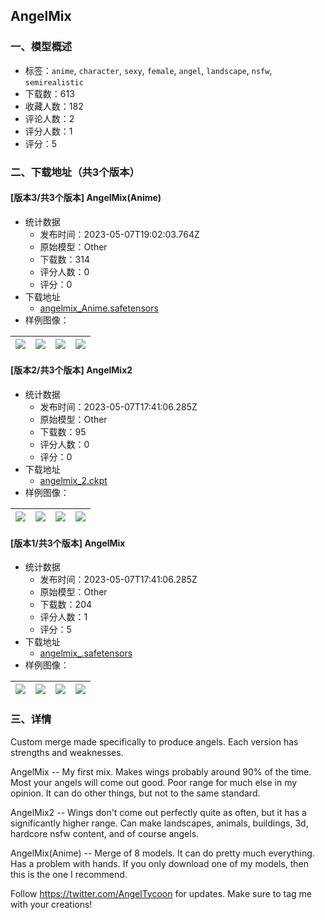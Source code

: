 ## AngelMix
### 一、模型概述

- 标签：`anime`, `character`, `sexy`, `female`, `angel`, `landscape`, `nsfw`, `semirealistic`
- 下载数：613
- 收藏人数：182
- 评论人数：2
- 评分人数：1
- 评分：5

### 二、下载地址（共3个版本）

#### [版本3/共3个版本] AngelMix(Anime)

- 统计数据
  - 发布时间：2023-05-07T19:02:03.764Z
  - 原始模型：Other
  - 下载数：314
  - 评分人数：0
  - 评分：0
- 下载地址
  - [angelmix_Anime.safetensors](https://civitai.com/api/download/models/65015)
- 样例图像：

| <img src="https://image.civitai.com/xG1nkqKTMzGDvpLrqFT7WA/8635200b-eb7a-4dff-8a8c-f25d898bdac6/width=450/720223.jpeg" /> | <img src="https://image.civitai.com/xG1nkqKTMzGDvpLrqFT7WA/b86aedc3-a6fc-4a12-af96-ba29a74b28de/width=450/773280.jpeg" /> | <img src="https://image.civitai.com/xG1nkqKTMzGDvpLrqFT7WA/ebe19f46-7dd8-4a5b-ba53-2f81334ef557/width=450/773281.jpeg" /> | <img src="https://image.civitai.com/xG1nkqKTMzGDvpLrqFT7WA/ff72dc42-393e-429b-8d69-eee647e8b6c7/width=450/720225.jpeg" /> |
| ---- | ---- | ---- | ---- |

#### [版本2/共3个版本] AngelMix2

- 统计数据
  - 发布时间：2023-05-07T17:41:06.285Z
  - 原始模型：Other
  - 下载数：95
  - 评分人数：0
  - 评分：0
- 下载地址
  - [angelmix_2.ckpt](https://civitai.com/api/download/models/64932)
- 样例图像：

| <img src="https://image.civitai.com/xG1nkqKTMzGDvpLrqFT7WA/4cf26460-ecb9-4c52-b8a2-ab714fc37e53/width=450/718868.jpeg" /> | <img src="https://image.civitai.com/xG1nkqKTMzGDvpLrqFT7WA/0891556f-10ea-4f4a-aa4f-928891ad1dca/width=450/718869.jpeg" /> | <img src="https://image.civitai.com/xG1nkqKTMzGDvpLrqFT7WA/476b1714-83a3-41cb-bce4-a42944a29c71/width=450/718875.jpeg" /> | <img src="https://image.civitai.com/xG1nkqKTMzGDvpLrqFT7WA/9d397f8d-0160-451d-8fb7-191600814c47/width=450/718886.jpeg" /> |
| ---- | ---- | ---- | ---- |

#### [版本1/共3个版本] AngelMix

- 统计数据
  - 发布时间：2023-05-07T17:41:06.285Z
  - 原始模型：Other
  - 下载数：204
  - 评分人数：1
  - 评分：5
- 下载地址
  - [angelmix_.safetensors](https://civitai.com/api/download/models/63516)
- 样例图像：

| <img src="https://image.civitai.com/xG1nkqKTMzGDvpLrqFT7WA/279d97f1-5876-45a7-a1a5-445f49287343/width=450/701639.jpeg" /> | <img src="https://image.civitai.com/xG1nkqKTMzGDvpLrqFT7WA/391f6ade-1fb8-4830-89a8-312bcc6b9e40/width=450/701607.jpeg" /> | <img src="https://image.civitai.com/xG1nkqKTMzGDvpLrqFT7WA/d7f8aa2c-b9dc-4b28-b6c0-3b57466d757f/width=450/701627.jpeg" /> | <img src="https://image.civitai.com/xG1nkqKTMzGDvpLrqFT7WA/12a0982c-27d3-4159-8598-8c483a9aad7b/width=450/701641.jpeg" /> |
| ---- | ---- | ---- | ---- |


### 三、详情
<p>Custom merge made specifically to produce angels. Each version has strengths and weaknesses.</p><p></p><p>AngelMix -- My first mix. Makes wings probably around 90% of the time. Most your angels will come out good. Poor range for much else in my opinion. It can do other things, but not to the same standard.</p><p>AngelMix2 -- Wings don't come out perfectly quite as often, but it has a significantly higher range. Can make landscapes, animals, buildings, 3d, hardcore nsfw content, and of course angels.</p><p>AngelMix(Anime) -- Merge of 8 models. It can do pretty much everything. Has a problem with hands. If you only download one of my models, then this is the one I recommend.</p><p></p><p>Follow <a target="_blank" rel="ugc" href="https://twitter.com/AngelTycoon">https://twitter.com/AngelTycoon</a> for updates. Make sure to tag me with your creations!</p>